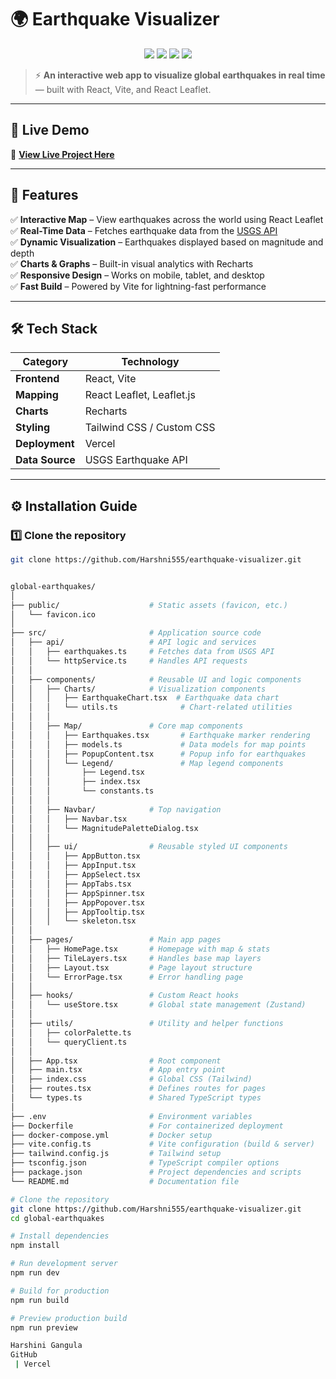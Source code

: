 # 🌍 Earthquake Visualizer

<p align="center">
  <img src="https://img.shields.io/badge/React-18.3.1-blue?logo=react" />
  <img src="https://img.shields.io/badge/Vite-6.0.1-purple?logo=vite" />
  <img src="https://img.shields.io/badge/Leaflet-Map-green?logo=leaflet" />
  <img src="https://img.shields.io/badge/Deployed_on-Vercel-black?logo=vercel" />
</p>

> ⚡ **An interactive web app to visualize global earthquakes in real time** — built with React, Vite, and React Leaflet.

---

## 🚀 Live Demo
🔗 [**View Live Project Here**](https://earthquake-visualizer-xxhk-ee63iol1u-harshinigangulas-projects.vercel.app)

---

## 🧠 Features

✅ **Interactive Map** – View earthquakes across the world using React Leaflet  
✅ **Real-Time Data** – Fetches earthquake data from the [USGS API](https://earthquake.usgs.gov/earthquakes/feed/v1.0/geojson.php)  
✅ **Dynamic Visualization** – Earthquakes displayed based on magnitude and depth  
✅ **Charts & Graphs** – Built-in visual analytics with Recharts  
✅ **Responsive Design** – Works on mobile, tablet, and desktop  
✅ **Fast Build** – Powered by Vite for lightning-fast performance  

---

## 🛠️ Tech Stack

| Category | Technology |
|-----------|-------------|
| **Frontend** | React, Vite |
| **Mapping** | React Leaflet, Leaflet.js |
| **Charts** | Recharts |
| **Styling** | Tailwind CSS / Custom CSS |
| **Deployment** | Vercel |
| **Data Source** | USGS Earthquake API |

---

## ⚙️ Installation Guide

### 1️⃣ Clone the repository
```bash
git clone https://github.com/Harshni555/earthquake-visualizer.git


global-earthquakes/
│
├── public/                    # Static assets (favicon, etc.)
│   └── favicon.ico
│
├── src/                       # Application source code
│   ├── api/                   # API logic and services
│   │   ├── earthquakes.ts     # Fetches data from USGS API
│   │   └── httpService.ts     # Handles API requests
│   │
│   ├── components/            # Reusable UI and logic components
│   │   ├── Charts/            # Visualization components
│   │   │   ├── EarthquakeChart.tsx  # Earthquake data chart
│   │   │   └── utils.ts              # Chart-related utilities
│   │   │
│   │   ├── Map/               # Core map components
│   │   │   ├── Earthquakes.tsx       # Earthquake marker rendering
│   │   │   ├── models.ts             # Data models for map points
│   │   │   ├── PopupContent.tsx      # Popup info for earthquakes
│   │   │   └── Legend/               # Map legend components
│   │   │       ├── Legend.tsx
│   │   │       ├── index.tsx
│   │   │       └── constants.ts
│   │   │
│   │   ├── Navbar/            # Top navigation
│   │   │   ├── Navbar.tsx
│   │   │   └── MagnitudePaletteDialog.tsx
│   │   │
│   │   ├── ui/                # Reusable styled UI components
│   │   │   ├── AppButton.tsx
│   │   │   ├── AppInput.tsx
│   │   │   ├── AppSelect.tsx
│   │   │   ├── AppTabs.tsx
│   │   │   ├── AppSpinner.tsx
│   │   │   ├── AppPopover.tsx
│   │   │   ├── AppTooltip.tsx
│   │   │   └── skeleton.tsx
│   │
│   ├── pages/                 # Main app pages
│   │   ├── HomePage.tsx       # Homepage with map & stats
│   │   ├── TileLayers.tsx     # Handles base map layers
│   │   ├── Layout.tsx         # Page layout structure
│   │   └── ErrorPage.tsx      # Error handling page
│   │
│   ├── hooks/                 # Custom React hooks
│   │   └── useStore.tsx       # Global state management (Zustand)
│   │
│   ├── utils/                 # Utility and helper functions
│   │   ├── colorPalette.ts
│   │   └── queryClient.ts
│   │
│   ├── App.tsx                # Root component
│   ├── main.tsx               # App entry point
│   ├── index.css              # Global CSS (Tailwind)
│   ├── routes.tsx             # Defines routes for pages
│   └── types.ts               # Shared TypeScript types
│
├── .env                       # Environment variables
├── Dockerfile                 # For containerized deployment
├── docker-compose.yml         # Docker setup
├── vite.config.ts             # Vite configuration (build & server)
├── tailwind.config.js         # Tailwind setup
├── tsconfig.json              # TypeScript compiler options
├── package.json               # Project dependencies and scripts
└── README.md                  # Documentation file

# Clone the repository
git clone https://github.com/Harshni555/earthquake-visualizer.git
cd global-earthquakes

# Install dependencies
npm install

# Run development server
npm run dev

# Build for production
npm run build

# Preview production build
npm run preview

Harshini Gangula
GitHub
 | Vercel
